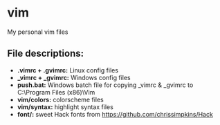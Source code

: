 vim
===

My personal vim files

## File descriptions:
- **.vimrc + .gvimrc:** Linux config files
- **_vimrc + _gvimrc:** Windows config files
- **push.bat:** Windows batch file for copying _vimrc & _gvimrc to C:\Program Files (x86)\Vim
- **vim/colors:** colorscheme files
- **vim/syntax:** highlight syntax files
- **font/:** sweet Hack fonts from https://github.com/chrissimpkins/Hack
